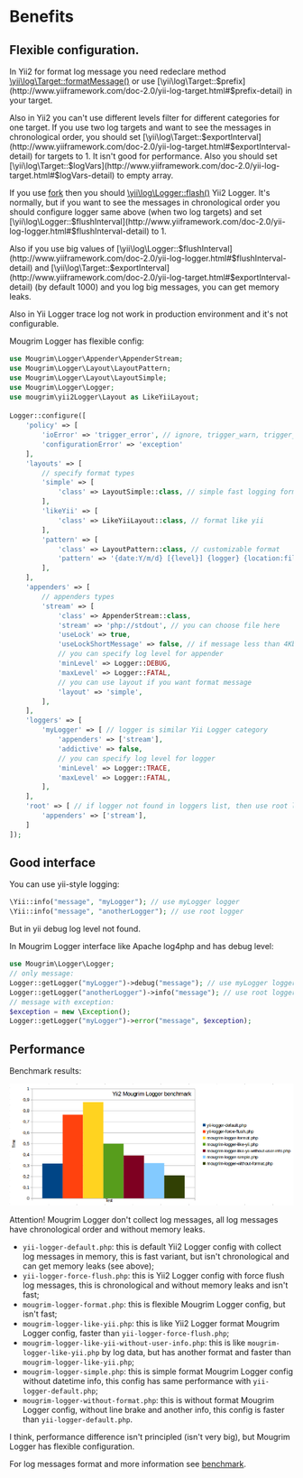 # Benefits

## Flexible configuration.

In Yii2 for format log message you need redeclare method [\yii\log\Target::formatMessage()](http://www.yiiframework.com/doc-2.0/yii-log-target.html#formatMessage()-detail) or use [\yii\log\Target::$prefix](http://www.yiiframework.com/doc-2.0/yii-log-target.html#$prefix-detail) in your target.

Also in Yii2 you can't use different levels filter for different categories for one target. If you use two log targets and want to see the messages in chronological order, you should set [\yii\log\Target::$exportInterval](http://www.yiiframework.com/doc-2.0/yii-log-target.html#$exportInterval-detail) for targets to 1. It isn't good for performance. Also you should set [\yii\log\Target::$logVars](http://www.yiiframework.com/doc-2.0/yii-log-target.html#$logVars-detail) to empty array.

If you use [fork](http://php.net/pcntl_fork) then you should [\yii\log\Logger::flash()](http://www.yiiframework.com/doc-2.0/yii-log-logger.html#flush()-detail) Yii2 Logger. It's normally, but if you want to see the messages in chronological order you should configure logger same above (when two log targets) and set [\yii\log\Logger::$flushInterval](http://www.yiiframework.com/doc-2.0/yii-log-logger.html#$flushInterval-detail) to 1.

Also if you use big values of [\yii\log\Logger::$flushInterval](http://www.yiiframework.com/doc-2.0/yii-log-logger.html#$flushInterval-detail) and [\yii\log\Target::$exportInterval](http://www.yiiframework.com/doc-2.0/yii-log-target.html#$exportInterval-detail) (by default 1000) and you log big messages, you can get memory leaks.

Also in Yii Logger trace log not work in production environment and it's not configurable.

Mougrim Logger has flexible config:

```php
use Mougrim\Logger\Appender\AppenderStream;
use Mougrim\Logger\Layout\LayoutPattern;
use Mougrim\Logger\Layout\LayoutSimple;
use Mougrim\Logger\Logger;
use mougrim\yii2Logger\Layout as LikeYiiLayout;

Logger::configure([
    'policy' => [
        'ioError' => 'trigger_error', // ignore, trigger_warn, trigger_error, exception or exit
        'configurationError' => 'exception'
    ],
    'layouts' => [
        // specify format types
        'simple' => [
            'class' => LayoutSimple::class, // simple fast logging format
        ],
        'likeYii' => [
            'class' => LikeYiiLayout::class, // format like yii
        ],
        'pattern' => [
            'class' => LayoutPattern::class, // customizable format
            'pattern' => '{date:Y/m/d} [{level}] {logger} {location:file:line, class.function} {mdc:key} {mdc} {ndc}: {message} {ex}',
        ],
    ],
    'appenders' => [
        // appenders types
        'stream' => [
            'class' => AppenderStream::class,
            'stream' => 'php://stdout', // you can choose file here
            'useLock' => true,
            'useLockShortMessage' => false, // if message less than 4Kb, do not use locks (see PIPE_BUF in linux)
            // you can specify log level for appender
            'minLevel' => Logger::DEBUG,
            'maxLevel' => Logger::FATAL,
            // you can use layout if you want format message
            'layout' => 'simple',
        ],
    ],
    'loggers' => [
        'myLogger' => [ // logger is similar Yii Logger category
            'appenders' => ['stream'],
            'addictive' => false,
            // you can specify log level for logger
            'minLevel' => Logger::TRACE,
            'maxLevel' => Logger::FATAL,
        ],
    ],
    'root' => [ // if logger not found in loggers list, then use root logger
        'appenders' => ['stream'],
    ]
]);
```

## Good interface

You can use yii-style logging:

```php
\Yii::info("message", "myLogger"); // use myLogger logger
\Yii::info("message", "anotherLogger"); // use root logger
```

But in yii debug log level not found.

In Mougrim Logger interface like Apache log4php and has debug level:
```php
use Mougrim\Logger\Logger;
// only message:
Logger::getLogger("myLogger")->debug("message"); // use myLogger logger
Logger::getLogger("anotherLogger")->info("message"); // use root logger
// message with exception:
$exception = new \Exception();
Logger::getLogger("myLogger")->error("message", $exception);
```

## Performance

Benchmark results:

[![Benchmark results](https://github.com/mougrim/yii2-mougrim-logger-performance/blob/master/benchmark.png)](BENCHMARK.md)

Attention! Mougrim Logger don't collect log messages, all log messages have chronological order and without memory leaks. 

- `yii-logger-default.php`: this is default Yii2 Logger config with collect log messages in memory, this is fast variant, but isn't chronological and can get memory leaks (see above);
- `yii-logger-force-flush.php`: this is Yii2 Logger config with force flush log messages, this is chronological and without memory leaks and isn't fast;
- `mougrim-logger-format.php`: this is flexible Mougrim Logger config, but isn't fast;
- `mougrim-logger-like-yii.php`: this is like Yii2 Logger format Mougrim Logger config, faster than `yii-logger-force-flush.php`;
- `mougrim-logger-like-yii-without-user-info.php`: this is like `mougrim-logger-like-yii.php` by log data, but has another format and faster than `mougrim-logger-like-yii.php`;
- `mougrim-logger-simple.php`: this is simple format Mougrim Logger config without datetime info, this config has same performance with `yii-logger-default.php`;
- `mougrim-logger-without-format.php`: this is without format Mougrim Logger config, without line brake and another info, this config is faster than `yii-logger-default.php`.

I think, performance difference isn't principled (isn't very big), but Mougrim Logger has flexible configuration.

For log messages format and more information see [benchmark](BENCHMARK.md).
